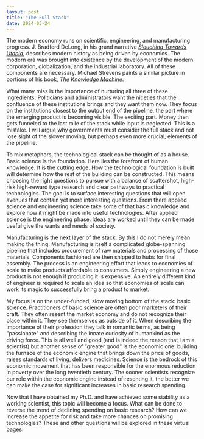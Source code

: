 ```yaml
---
layout: post
title: "The Full Stack"
date: 2024-05-24
---
```


The modern economy runs on scientific, engineering, and manufacturing progress. J. Bradford DeLong, in his grand narrative [*Slouching Towards Utopia*](https://www.hachettebookgroup.com/titles/j-bradford-delong/slouching-towards-utopia/9780465019595/?lens=basic-books), describes modern history as being driven by economics. The modern era was brought into existence by the development of the modern corporation, globalization, and the industrial laboratory. All of these components are necessary. Michael Strevens paints a similar picture in portions of his book, [*The Knowledge Machine*](https://wwnorton.com/books/9781631491375).

What many miss is the importance of nurturing all three of these ingredients. Politicians and administrators want the niceties that the confluence of these institutions brings and they want them now. They focus on the institutions closest to the output end of the pipeline, the part where the emerging product is becoming visible. The exciting part. Money then gets funneled to the last mile of the stack while input is neglected. This is a mistake. I will argue why governments must consider the full stack and not lose sight of the slower moving, but perhaps even more crucial, elements of the pipeline.

To mix metaphors, the technological stack can be thought of as a house. Basic science is the foundation. Here lies the forefront of human knowledge. It is the cutting edge. How the technological foundation is built will determine how the rest of the building can be constructed. This means choosing the right questions to pursue with a balance of scattershot, high-risk high-reward type research and clear pathways to practical technologies. The goal is to surface interesting questions that will open avenues that contain yet more interesting questions. From there applied science and engineering science take some of that basic knowledge and explore how it might be made into useful technologies. After applied science is the engineering phase. Ideas are worked until they can be made useful give the wants and needs of society.

Manufacturing is the next layer of the stack. By this I do not merely mean making the thing. Manufacturing is itself a complicated globe-spanning pipeline that includes procurement of raw materials and processing of those materials. Components fashioned are then shipped to hubs for final assembly. The process is an engineering effort that leads to economies of scale to make products affordable to consumers. Simply engineering a new product is not enough if producing it is expensive. An entirely different kind of engineer is required to scale an idea so that economies of scale can work its magic to successfully bring a product to market.

My focus is on the under-funded, slow moving bottom of the stack: basic science. Practitioners of basic science are often poor marketers of their craft. They often resent the market economy and do not recognize their place within it. They see themselves as outside of it. When describing the importance of their profession they talk in romantic terms, as being "passionate" and describing the innate curiosity of humankind as the driving force. This is all well and good (and is indeed the reason that I am a scientist) but another sense of "greater good" is the economic one: building the furnace of the economic engine that brings down the price of goods, raises standards of living, delivers medicines. Science is the bedrock of this economic movement that has been responsible for the enormous reduction in poverty over the long twentieth century. The sooner scientists recognize our role within the economic engine instead of resenting it, the better we can make the case for significant increases in basic research spending.

Now that I have obtained my Ph.D. and have achieved some stability as a working scientist, this topic will become a focus. What can be done to reverse the trend of declining spending on basic research? How can we increase the appetite for risk and take more chances on promising technologies? These and other questions will be explored in these virtual pages.